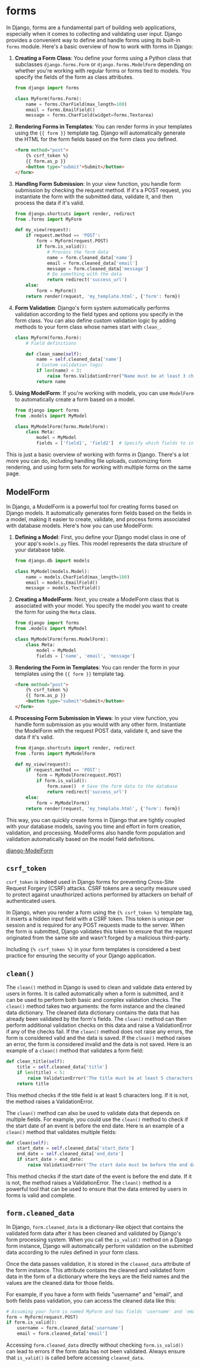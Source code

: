 # forms

In Django, forms are a fundamental part of building web applications, especially when it comes to collecting and validating user input. Django provides a convenient way to define and handle forms using its built-in `forms` module. Here's a basic overview of how to work with forms in Django:

1. **Creating a Form Class**: You define your forms using a Python class that subclasses `django.forms.Form` or `django.forms.ModelForm` depending on whether you're working with regular forms or forms tied to models. You specify the fields of the form as class attributes.

   ```python
   from django import forms

   class MyForm(forms.Form):
       name = forms.CharField(max_length=100)
       email = forms.EmailField()
       message = forms.CharField(widget=forms.Textarea)
   ```

2. **Rendering Forms in Templates**: You can render forms in your templates using the `{{ form }}` template tag. Django will automatically generate the HTML for the form fields based on the form class you defined.

   ```html
   <form method="post">
       {% csrf_token %}
       {{ form.as_p }}
       <button type="submit">Submit</button>
   </form>
   ```

3. **Handling Form Submission**: In your view function, you handle form submission by checking the request method. If it's a POST request, you instantiate the form with the submitted data, validate it, and then process the data if it's valid.

   ```python
   from django.shortcuts import render, redirect
   from .forms import MyForm

   def my_view(request):
       if request.method == 'POST':
           form = MyForm(request.POST)
           if form.is_valid():
               # Process the form data
               name = form.cleaned_data['name']
               email = form.cleaned_data['email']
               message = form.cleaned_data['message']
               # Do something with the data
               return redirect('success_url')
       else:
           form = MyForm()
       return render(request, 'my_template.html', {'form': form})
   ```

4. **Form Validation**: Django's form system automatically performs validation according to the field types and options you specify in the form class. You can also define custom validation logic by adding methods to your form class whose names start with `clean_`.

   ```python
   class MyForm(forms.Form):
       # Field definitions

       def clean_name(self):
           name = self.cleaned_data['name']
           # Custom validation logic
           if len(name) < 3:
               raise forms.ValidationError("Name must be at least 3 characters long.")
           return name
   ```

5. **Using ModelForm**: If you're working with models, you can use `ModelForm` to automatically create a form based on a model.

   ```python
   from django import forms
   from .models import MyModel

   class MyModelForm(forms.ModelForm):
       class Meta:
           model = MyModel
           fields = ['field1', 'field2']  # Specify which fields to include in the form
   ```

This is just a basic overview of working with forms in Django. There's a lot more you can do, including handling file uploads, customizing form rendering, and using form sets for working with multiple forms on the same page.

## ModelForm

In Django, a ModelForm is a powerful tool for creating forms based on Django models. It automatically generates form fields based on the fields in a model, making it easier to create, validate, and process forms associated with database models. Here's how you can use ModelForm:

1. **Defining a Model**: First, you define your Django model class in one of your app's `models.py` files. This model represents the data structure of your database table.

    ```python
    from django.db import models

    class MyModel(models.Model):
        name = models.CharField(max_length=100)
        email = models.EmailField()
        message = models.TextField()
    ```

2. **Creating a ModelForm**: Next, you create a ModelForm class that is associated with your model. You specify the model you want to create the form for using the `Meta` class.

    ```python
    from django import forms
    from .models import MyModel

    class MyModelForm(forms.ModelForm):
        class Meta:
            model = MyModel
            fields = ['name', 'email', 'message']
    ```

3. **Rendering the Form in Templates**: You can render the form in your templates using the `{{ form }}` template tag.

    ```html
    <form method="post">
        {% csrf_token %}
        {{ form.as_p }}
        <button type="submit">Submit</button>
    </form>
    ```

4. **Processing Form Submission in Views**: In your view function, you handle form submission as you would with any other form. Instantiate the ModelForm with the request POST data, validate it, and save the data if it's valid.

    ```python
    from django.shortcuts import render, redirect
    from .forms import MyModelForm

    def my_view(request):
        if request.method == 'POST':
            form = MyModelForm(request.POST)
            if form.is_valid():
                form.save()  # Save the form data to the database
                return redirect('success_url')
        else:
            form = MyModelForm()
        return render(request, 'my_template.html', {'form': form})
    ```

This way, you can quickly create forms in Django that are tightly coupled with your database models, saving you time and effort in form creation, validation, and processing. ModelForms also handle form population and validation automatically based on the model field definitions.

[django-ModelForm](https://docs.djangoproject.com/en/5.0/topics/forms/modelforms/)

## `csrf_token`

`csrf_token` is indeed used in Django forms for preventing Cross-Site Request Forgery (CSRF) attacks. CSRF tokens are a security measure used to protect against unauthorized actions performed by attackers on behalf of authenticated users.

In Django, when you render a form using the `{% csrf_token %}` template tag, it inserts a hidden input field with a CSRF token. This token is unique per session and is required for any POST requests made to the server. When the form is submitted, Django validates this token to ensure that the request originated from the same site and wasn't forged by a malicious third-party.

Including `{% csrf_token %}` in your form templates is considered a best practice for ensuring the security of your Django application.

## `clean()`

The `clean()` method in Django is used to clean and validate data entered by users in forms. It is called automatically when a form is submitted, and it can be used to perform both basic and complex validation checks.
The `clean()` method takes two arguments: the form instance and the cleaned data dictionary. The cleaned data dictionary contains the data that has already been validated by the form's fields. The `clean()` method can then perform additional validation checks on this data and raise a ValidationError if any of the checks fail.
If the `clean()` method does not raise any errors, the form is considered valid and the data is saved. If the `clean()` method raises an error, the form is considered invalid and the data is not saved.
Here is an example of a `clean()` method that validates a form field:

```python
def clean_title(self):
    title = self.cleaned_data['title']
    if len(title) < 5:
        raise ValidationError('The title must be at least 5 characters long.')
    return title
```

 This method checks if the title field is at least 5 characters long. If it is not, the method raises a ValidationError.

The `clean()` method can also be used to validate data that depends on multiple fields. For example, you could use the `clean()` method to check if the start date of an event is before the end date.
Here is an example of a `clean()` method that validates multiple fields:

```python
def clean(self):
    start_date = self.cleaned_data['start_date']
    end_date = self.cleaned_data['end_date']
    if start_date > end_date:
        raise ValidationError('The start date must be before the end date.')
```

This method checks if the start date of the event is before the end date. If it is not, the method raises a ValidationError.
The `clean()` method is a powerful tool that can be used to ensure that the data entered by users in forms is valid and complete.

## `form.cleaned_data`

In Django, `form.cleaned_data` is a dictionary-like object that contains the validated form data after it has been cleaned and validated by Django's form processing system. When you call the `is_valid()` method on a Django form instance, Django will automatically perform validation on the submitted data according to the rules defined in your form class.

Once the data passes validation, it is stored in the `cleaned_data` attribute of the form instance. This attribute contains the cleaned and validated form data in the form of a dictionary where the keys are the field names and the values are the cleaned data for those fields.

For example, if you have a form with fields "username" and "email", and both fields pass validation, you can access the cleaned data like this:

```python
# Assuming your form is named MyForm and has fields 'username' and 'email'
form = MyForm(request.POST)
if form.is_valid():
    username = form.cleaned_data['username']
    email = form.cleaned_data['email']
```

Accessing `form.cleaned_data` directly without checking `form.is_valid()` can lead to errors if the form data has not been validated. Always ensure that `is_valid()` is called before accessing `cleaned_data`.